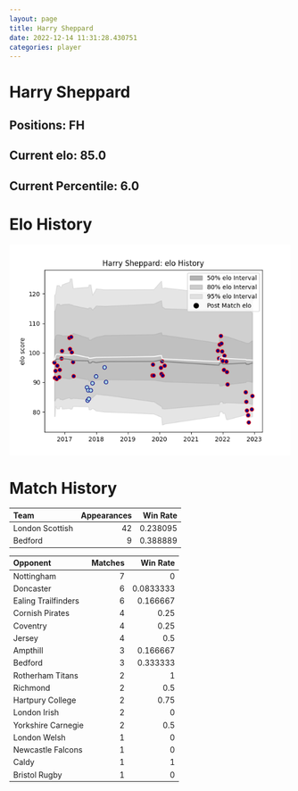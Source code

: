 ```yaml
---  
layout: page  
title: Harry Sheppard  
date: 2022-12-14 11:31:28.430751  
categories: player  
---
```

# Harry Sheppard

## Positions: FH

## Current elo: 85.0

## Current Percentile: 6.0

# Elo History


![elo history](history_HarrySheppard.png)
# Match History


| Team            |   Appearances |   Win Rate |
|:----------------|--------------:|-----------:|
| London Scottish |            42 |   0.238095 |
| Bedford         |             9 |   0.388889 |

| Opponent            |   Matches |   Win Rate |
|:--------------------|----------:|-----------:|
| Nottingham          |         7 |  0         |
| Doncaster           |         6 |  0.0833333 |
| Ealing Trailfinders |         6 |  0.166667  |
| Cornish Pirates     |         4 |  0.25      |
| Coventry            |         4 |  0.25      |
| Jersey              |         4 |  0.5       |
| Ampthill            |         3 |  0.166667  |
| Bedford             |         3 |  0.333333  |
| Rotherham Titans    |         2 |  1         |
| Richmond            |         2 |  0.5       |
| Hartpury College    |         2 |  0.75      |
| London Irish        |         2 |  0         |
| Yorkshire Carnegie  |         2 |  0.5       |
| London Welsh        |         1 |  0         |
| Newcastle Falcons   |         1 |  0         |
| Caldy               |         1 |  1         |
| Bristol Rugby       |         1 |  0         |